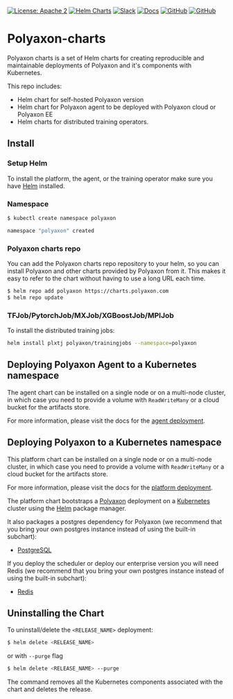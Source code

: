[![License: Apache 2](https://img.shields.io/badge/License-apache2-green.svg)](LICENSE)
[![Helm Charts](https://github.com/cernide/charts/actions/workflows/charts.yml/badge.svg)](https://github.com/cernide/charts/actions/workflows/charts.yml)
[![Slack](https://img.shields.io/badge/chat-on%20slack-aadada.svg?logo=slack&longCache=true)](https://polyaxon.com/slack/)
[![Docs](https://img.shields.io/badge/docs-stable-brightgreen.svg?style=flat)](https://polyaxon.com/docs/)
[![GitHub](https://img.shields.io/badge/issue_tracker-github-blue?logo=github)](https://github.com/cernide/cernide/issues)
[![GitHub](https://img.shields.io/badge/roadmap-github-blue?logo=github)](https://github.com/cernide/cernide/milestones)

# Polyaxon-charts

Polyaxon charts is a set of Helm charts for creating reproducible and maintainable deployments of Polyaxon and it's components with Kubernetes.

This repo includes:

-   Helm chart for self-hosted Polyaxon version
-   Helm chart for Polyaxon agent to be deployed with Polyaxon cloud or Polyaxon EE
-   Helm charts for distributed training operators.

## Install

### Setup Helm

To install the platform, the agent, or the training operator make sure you have [Helm](https://helm.sh/docs/intro/install/) installed.

### Namespace

```bash
$ kubectl create namespace polyaxon

namespace "polyaxon" created
```

### Polyaxon charts repo

You can add the Polyaxon charts repo repository to your helm, so you can install Polyaxon and other charts provided by Polyaxon from it.
This makes it easy to refer to the chart without having to use a long URL each time.

```bash
$ helm repo add polyaxon https://charts.polyaxon.com
$ helm repo update
```

### TFJob/PytorchJob/MXJob/XGBoostJob/MPIJob

To install the distributed training jobs:

```bash
helm install plxtj polyaxon/trainingjobs --namespace=polyaxon
```

## Deploying Polyaxon Agent to a Kubernetes namespace

The agent chart can be installed on a single node or on a multi-node cluster,
in which case you need to provide a volume with `ReadWriteMany` or a cloud bucket for the artifacts store.

For more information, please visit the docs for the [agent deployment](https://polyaxon.com/docs/setup/agent/).

## Deploying Polyaxon to a Kubernetes namespace

This platform chart can be installed on a single node or on a multi-node cluster,
in which case you need to provide a volume with `ReadWriteMany` or a cloud bucket for the artifacts store.

For more information, please visit the docs for the [platform deployment](https://polyaxon.com/docs/setup/platform/).

The platform chart bootstraps a [Polyaxon](https://polyaxon.com) deployment on
a [Kubernetes](http://kubernetes.io) cluster using the [Helm](https://helm.sh) package manager.

It also packages a postgres dependency for Polyaxon (we recommend that you bring your own postgres instance instead of using the built-in subchart):

-   [PostgreSQL](https://github.com/kubernetes/charts/tree/master/stable/postgresql)

If you deploy the scheduler or deploy our enterprise version you will need Redis (we recommend that you bring your own postgres instance instead of using the built-in subchart):

-   [Redis](https://github.com/kubernetes/charts/tree/master/stable/redis)

## Uninstalling the Chart

To uninstall/delete the `<RELEASE_NAME>` deployment:

```bash
$ helm delete <RELEASE_NAME>
```

or with `--purge` flag

```bash
$ helm delete <RELEASE_NAME> --purge
```

The command removes all the Kubernetes components associated with the chart and deletes the release.
